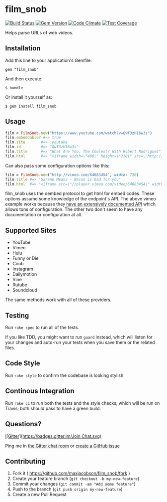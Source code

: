 # film_snob

[![Build Status](https://travis-ci.org/maxjacobson/film_snob.svg?branch=master)](https://travis-ci.org/maxjacobson/film_snob)
[![Gem Version](https://badge.fury.io/rb/film_snob.svg)](http://badge.fury.io/rb/film_snob)
[![Code Climate](https://codeclimate.com/github/maxjacobson/film_snob.png)](https://codeclimate.com/github/maxjacobson/film_snob)
[![Test Coverage](https://codeclimate.com/github/maxjacobson/film_snob/badges/coverage.svg)](https://codeclimate.com/github/maxjacobson/film_snob)

Helps parse URLs of web videos.

## Installation

Add this line to your application's Gemfile:

    gem "film_snob"

And then execute:

    $ bundle

Or install it yourself as:

    $ gem install film_snob

## Usage

```ruby
film = FilmSnob.new("https://www.youtube.com/watch?v=GwT3zH16w3s")
film.embeddable? #=> true
film.site       #=> :youtube
film.id         #=> "GwT3zH16w3s"
film.title      #=> "What Are You, The Coolest? With Robert Rodriguez"
film.html       #=> "<iframe width=\"480\" height=\"270\" src=\"http://www.youtube.com/embed/GwT3zH16w3s?feature=oembed\" frameborder=\"0\" allowfullscreen></iframe>"
```

Can also pass some configuration options like this:

```ruby
film = FilmSnob.new("http://vimeo.com/64683454", width: 720)
film.title #=> "Garann Means - Bacon is bad for you"
film.html  #=> "<iframe src=\"//player.vimeo.com/video/64683454\" width=\"720\" height=\"405\" frameborder=\"0\" title=\"Garann Means - Bacon is bad for you\" webkitallowfullscreen mozallowfullscreen allowfullscreen></iframe>"
```

film_snob uses the oembed protocol to get html for embed codes. These options assume some knowledge of the endpoint's API. The above vimeo example works because they [have an extensively documented API](http://developer.vimeo.com/apis/oembed) which allows tons of configuration. The other two don't seem to have any documentation or configuration at all.

## Supported Sites

* YouTube
* Vimeo
* Hulu
* Funny or Die
* Coub
* Instagram
* Dailymotion
* Vine
* Rutube
* Soundcloud

The same methods work with all of these providers.

## Testing

Run `rake spec` to run all of the tests.

If you like TDD, you might want to run `guard` instead, which will listen for your changes and auto-run your tests when you save them or the related files.

## Code Style

Run `rake style` to confirm the codebase is looking stylish.

## Continous Integration

Run `rake ci` to run both the tests and the style checks, which will be run on Travis; both should pass to have a green build.

## Questions?

[![Gitter](https://badges.gitter.im/Join Chat.svg)](https://gitter.im/maxjacobson/film_snob?utm_source=badge&utm_medium=badge&utm_campaign=pr-badge&utm_content=badge)

Ping me in [the Gitter chat room](https://gitter.im/maxjacobson/film_snob) or [create a GitHub issue](https://github.com/maxjacobson/film_snob/issues/new)

## Contributing

1. Fork it ( https://github.com/maxjacobson/film_snob/fork )
2. Create your feature branch (`git checkout -b my-new-feature`)
3. Commit your changes (`git commit -am "Add some feature"`)
4. Push to the branch (`git push origin my-new-feature`)
5. Create a new Pull Request

